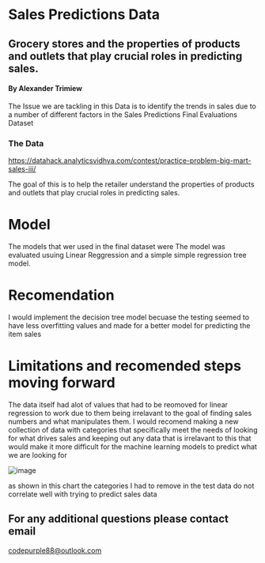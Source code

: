 # Sales Predictions Data 

## Grocery stores and the properties of products and outlets that play crucial roles in predicting sales.

#### By Alexander Trimiew

The Issue we are tackling in this Data is to identify the trends in sales due to a number of different factors 
in the Sales Predictions Final Evaluations Dataset 

### The Data 
 https://datahack.analyticsvidhya.com/contest/practice-problem-big-mart-sales-iii/
 
 The goal of this is to help the retailer understand the properties of products and outlets that play crucial roles in predicting sales.
 
 # Model 
  
  The models that wer used in the final dataset were The model was evaluated usuing Linear Reggression and a simple simple regression tree model. 
  
  # Recomendation 
 
 I would implement the decision tree model becuase the testing seemed to have less overfitting values and made for a better model for predicting the item sales
  
  # Limitations and recomended steps moving forward
  
  The data itself had alot of values that had to be reomoved for linear regression to work due to them being irrelavant to the goal of finding sales numbers and what manipulates them. I would recomend making a new collection of data with categories that specifically meet the needs of looking for what drives sales and keeping out any data that is irrelavant to this that would make it more difficult for the machine learning models to predict what we are looking for 
  
  ![image](https://user-images.githubusercontent.com/105470937/187822110-70210a54-8409-46ea-9bb2-dccf1c72e9b2.png)

as shown in this chart the categories I had to remove in the test data do not correlate well with trying to predict sales data

  
  ## For any additional questions please contact email
  
  codepurple88@outlook.com
  
  
 



